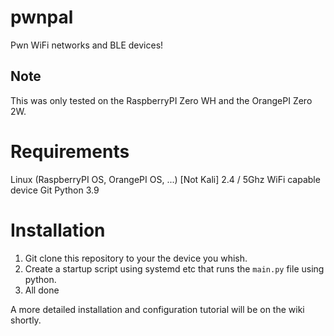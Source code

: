 # pwnpal
Pwn WiFi networks and BLE devices! 

## Note
This was only tested on the RaspberryPI Zero WH and the OrangePI Zero 2W.

# Requirements
Linux (RaspberryPI OS, OrangePI OS, ...) [Not Kali]
2.4 / 5Ghz WiFi capable device
Git
Python 3.9


# Installation
1. Git clone this repository to your the device you whish.
2. Create a startup script using systemd etc that runs the ```main.py``` file using python.
4. All done

A more detailed installation and configuration tutorial will be on the wiki shortly.
